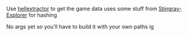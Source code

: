 Use [hellextractor](https://github.com/Xaymar/Hellextractor) to get the game data 
uses some stuff from [Stingray-Explorer](https://github.com/HW12Dev/Stingray-Explorer) for hashing

No args yet so you'll have to build it with your own paths ig

